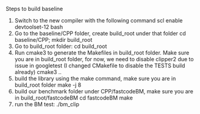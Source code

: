 Steps to build baseline
1. Switch to the new compiler with the following command
    scl enable devtoolset-12 bash
2. Go to the baseline/CPP folder, create build_root under that folder
   cd baseline/CPP;
   mkdir build_root
3. Go to build_root folder: cd build_root
4. Run cmake3 to generate the Makefiles in build_root folder. Make sure you are in build_root folder, for now, we need to disable clipper2 due to issue in googletest (I changed CMakefile to disable the TESTS build already)
   cmake3 ..
5. build the library using the make command, make sure you are in build_root folder
make -j 8
6. build our benchmark folder under CPP/fastcodeBM, make sure you are in build_root/fastcodeBM
cd fastcodeBM
make
7. run the BM test: ./bm_clip

